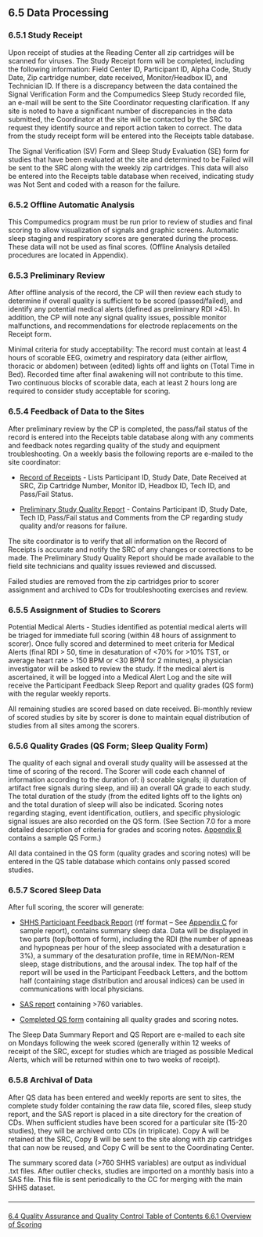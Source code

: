## 6.5 Data Processing

### 6.5.1 Study Receipt

Upon receipt of studies at the Reading Center all zip cartridges will be scanned for viruses.  The Study Receipt form will be completed, including the following information:  Field Center ID, Participant ID, Alpha Code, Study Date, Zip cartridge number, date received, Monitor/Headbox ID, and Technician ID.  If there is a discrepancy between the data contained the Signal Verification Form and the Compumedics Sleep Study recorded file, an e-mail will be sent to the Site Coordinator requesting clarification.    If any site is noted to have a significant number of discrepancies in the data submitted, the Coordinator at the site will be contacted by the SRC to request they identify source and report action taken to correct.   The data from the study receipt form will be entered into the Receipts table database.

The Signal Verification (SV) Form and Sleep Study Evaluation (SE) form for studies that have been evaluated at the site and determined to be Failed will be sent to the SRC along with the weekly zip cartridges.   This data will also be entered into the Receipts table database when received, indicating study was Not Sent and coded with a reason for the failure.


### 6.5.2 Offline Automatic Analysis

This Compumedics program must be run prior to review of studies and final scoring to allow visualization of signals and graphic screens.  Automatic sleep staging and respiratory scores are generated during the process. These data will not be used as final scores.  (Offline Analysis detailed procedures are located in Appendix).





### 6.5.3 Preliminary Review

After offline analysis of the record, the CP will then review each study to determine if overall quality is sufficient to be scored (passed/failed), and identify any potential medical alerts (defined as preliminary RDI >45).      In addition, the CP will note any signal quality issues, possible monitor malfunctions, and recommendations for electrode replacements on the Receipt form.

Minimal criteria for study acceptability:  The record must contain at least 4 hours of scorable EEG, oximetry and respiratory data (either airflow, thoracic or abdomen) between (edited) lights off and lights on (Total Time in Bed). Recorded time after final awakening will not contribute to this time. Two continuous blocks of scorable data, each at least 2 hours long are required to consider study acceptable for scoring.

### 6.5.4 Feedback of Data to the Sites

After preliminary review by the CP is completed, the pass/fail status of the record is entered into the Receipts table database along with any comments and feedback notes regarding quality of the study and equipment troubleshooting.   On a weekly basis the following reports are e-mailed to the site coordinator:

- <u>Record of Receipts</u> -  Lists Participant ID, Study Date, Date Received at SRC,
Zip Cartridge Number, Monitor ID, Headbox ID, Tech ID, and Pass/Fail Status.

- <u>Preliminary Study Quality Report</u> - Contains Participant ID, Study Date, Tech ID,
Pass/Fail status and Comments from the CP regarding study quality and/or reasons
for failure.

The site coordinator is to verify that all information on the Record of Receipts is accurate and notify the SRC of any changes or corrections to be made.   The Preliminary Study Quality Report should be made available to the field site technicians and quality issues reviewed and discussed.

Failed studies are removed from the zip cartridges prior to scorer assignment and archived to CDs for troubleshooting exercises and review.

### 6.5.5 Assignment of Studies to Scorers

Potential Medical Alerts - Studies identified as potential medical alerts will be triaged for immediate full scoring (within 48 hours of assignment to scorer).   Once fully scored and determined to meet criteria for Medical Alerts (final RDI > 50, time in desaturation of <70% for >10% TST, or average heart rate > 150 BPM or <30 BPM for 2 minutes), a physician investigator will be asked to review the study.  If the medical alert is ascertained, it will be logged into a Medical Alert Log and the site will receive the Participant Feedback Sleep Report   and quality grades (QS form) with the regular weekly reports.

All remaining studies are scored based on date received.     Bi-monthly review of scored studies by site by scorer is done to maintain equal distribution of studies from all sites among the scorers.



### 6.5.6 Quality Grades (QS Form; Sleep Quality Form)

The quality of each signal and overall study quality will be assessed at the time of scoring of the record.  The Scorer will code each channel of information according to the duration of:  i) scorable signals; ii) duration of artifact free signals during sleep, and iii) an overall QA grade to each study.  The total duration of the study (from the edited lights off to the lights on) and the total duration of sleep will also be indicated.   Scoring notes regarding staging, event identification, outliers, and specific physiologic signal issues are also recorded on the QS form.   (See Section 7.0 for a more detailed description of criteria for grades and scoring notes. [Appendix B](:pages_path:/mop/6-AB-mop-sample-qs-form.md) contains a sample QS Form.)

All data contained in the QS form (quality grades and scoring notes) will be entered in the QS table database which contains only passed scored studies.

### 6.5.7 Scored Sleep Data

After full scoring, the scorer will generate:

- <u>SHHS Participant Feedback Report</u> (rtf format – See [Appendix C](6-AC-mop-sample-participant-feedback-sleep-report.md) for sample report),  contains summary sleep data. Data will be displayed in two parts (top/bottom of form), including the RDI (the number of apneas and hypopneas per hour of the sleep associated with a desaturation ≥ 3%), a summary of the desaturation profile, time in REM/Non-REM sleep, stage distributions, and the arousal index.  The top half of the report will be used in the Participant Feedback Letters, and the bottom half (containing stage distribution and arousal indices) can be used in communications with local physicians.

- <u>SAS report</u> containing >760 variables.

- <u>Completed QS form</u> containing all quality grades and scoring notes.

The Sleep Data Summary Report and QS Report are e-mailed to each site on Mondays following the week scored (generally within 12 weeks of  receipt of the SRC, except for studies which are triaged as possible Medical Alerts, which will be returned within one to two weeks of receipt).

### 6.5.8 Archival of Data

After QS data has been entered and weekly reports are sent to sites, the complete study folder containing the raw data file, scored files, sleep study report, and the SAS report is placed in a site directory for the creation of CDs.   When sufficient studies have been scored for a particular site (15-20 studies), they will be archived onto CDs (in triplicate).   Copy A will be retained at the SRC, Copy B will be sent to the site along with zip cartridges that can now be reused, and Copy C will be sent to the Coordinating Center.

The summary scored data (>760 SHHS variables) are output as individual .txt files. After outlier checks, studies are imported on a monthly basis into a SAS file. This file is sent periodically to the CC for merging with the main SHHS dataset.


<hr class="soften" style="margin-top: 20px;margin-bottom: 20px;"/>

<div class="center">
<div class="btn-group">
  <a href=":pages_path:/mop/6-40-mop-quality-assurance-and-control.md" class="btn btn-default">
    <span class="glyphicon glyphicon-chevron-left"></span>
    6.4 Quality Assurance and Quality Control
  </a>

  <a href=":pages_path:/mop/6-00-mop-toc.md" class="btn btn-default">
    <span class="glyphicon glyphicon-chevron-up"></span>
    Table of Contents
  </a>

  <a href=":pages_path:/mop/6-610-mop-overview-of-scoring.md" class="btn btn-success">
    6.6.1 Overview of Scoring
    <span class="glyphicon glyphicon-chevron-right"></span>
  </a>
</div>
</div>
